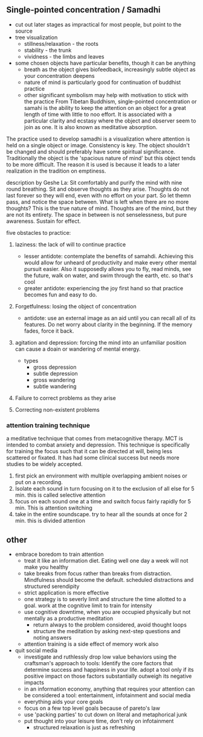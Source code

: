 ## Single-pointed concentration / Samadhi
* cut out later stages as impractical for most people, but point to the source
* tree visualization
    * stillness/relaxation - the roots
    * stability - the trunk
    * vividness - the limbs and leaves
* some chosen objects have particular benefits, though it can be anything
    * breath as the object gives biofeedback, increasingly subtle object as your concentration deepens
    * nature of mind is particularly good for continuation of buddhist practice
    * other significant symbolism may help with motivation to stick with the practice
From Tibetan Buddhism, single-pointed concentration or samahi is the ability to keep the attention on an object for a 
great length of time with little to noo effort. It is associated with a particular clarity and ecstasy where the object 
and observer seem to join as one. It is also known as meditative absorption.


The practice used to develop samadhi is a visualization where attention is held on a single object or image. Consistency
is key. The object shouldn't be changed and should preferably have some spiritual significance. Traditionally the object is
the 'spacious nature of mind' but this object tends to be more difficult. The reason it is used is because it leads to a
 later realization in the tradition on emptiness.

description by Geshe La:
Sit comfortably and purify the mind with nine round breathing. Sit and observe thoughts as they arise. Thoughts do not 
last forever so they will end, even with no effort on your part. So let themn pass, and notice the space between.
What is left when there are no more thoughts? This is the true nature of mind. Thoughts are of the mind, but they are not
its entirety. The space in between is not senselessness, but pure awareness. Sustain for effect.

five obstacles to practice:
1. laziness: the lack of will to continue practice
    * lesser antidote: contemplate the benefits of samahdi. Achieving this would allow for unheard of productivity and
        make every other mental pursuit easier. Also it supposedly allows you to fly, read minds, see the future, walk 
        on water, and swim through the earth, etc. so that's cool
    * greater antidote: experiencing the joy first hand so that practice becomes fun and easy to do.
2. Forgetfulness: losing the object of concentration
    * antidote: use an external image as an aid until you can recall all of its features. Do net worry about clarity in
    the beginning. If the memory fades, force it back.
3. agitation and depression: forcing the mind into an unfamiliar position can cause a doain or wandering of mental energy.
    * types
        - gross depression
        - subtle depression
        - gross wandering
        - subtle wandering

4. Failure to correct problems as they arise
5. Correcting non-existent problems

### attention training technique
a meditative technique that comes from metacognitive therapy. MCT is intended to combat anxiety and depression. This
technique is specifically for training the focus such that it can be directed at will, being less scattered or fixated.
 It has had some clinical success but needs more studies to be widely accepted.

1. first pick an environment with multiple overlapping ambient noises or put on a recording.
1. Isolate each sound in turn focusing on it to the exclusion of all else for 5 min. this is called selective attention
1. focus on each sound one at a time and switch focus fairly rapidly for 5 min. This is attention switching
1. take in the entire soundscape. try to hear all the sounds at once for 2 min. this is divided attention

## other
* embrace boredom to train attention
    * treat it like an information diet. Eating well one day a week will not make you healthy
    * take breaks from focus rather than breaks from distraction. Mindfulness should become the default. scheduled distractions and structured serendipity
    * strict application is more effective
    * one strategy is to severly limit and structure the time allotted to a goal. work at the cognitive limit to train for intensity
    * use cognitive downtime, when you are occupied physically but not mentally as a productive meditation
        * return always to the problem considered, avoid thought loops
        * structure the meditation by asking next-step questions and noting answers
    * attention training is a side effect of memory work also
* quit social media
    * investigate and ruthlessly drop low value behaviors using the craftsman's approach to tools: Identify the core factors that determine success and happiness in your life.
        adopt a tool only if its positive impact on those factors substantially outweigh its negative impacts
    * in an information economy, anything that requires your attention can be considered a tool: entertainment, infotainment and social media
    * everything aids your core goals
    * focus on a few top level goals because of pareto's law
    * use 'packing parties' to cut down on literal and metaphorical junk
    * put thought into your leisure time, don't rely on infotainment
        * structured relaxation is just as refreshing

